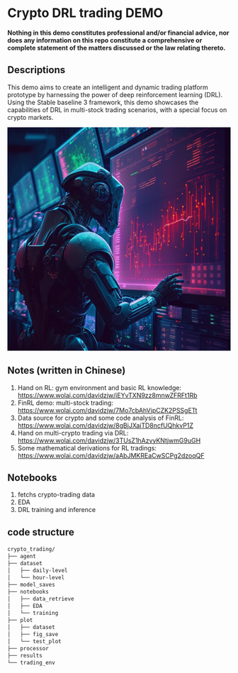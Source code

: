 # Crypto DRL trading DEMO

**Nothing in this demo constitutes professional and/or financial advice, nor does any information on this repo constitute a comprehensive or complete statement of the matters discussed or the law relating thereto.**

## Descriptions

This demo aims to create an intelligent and dynamic trading platform prototype by harnessing the power of deep reinforcement learning (DRL). Using the Stable baseline 3 framework, this demo showcases the capabilities of DRL in multi-stock trading scenarios, with a special focus on crypto markets.

![plot](./plot/crypto_trading.jpg)

## Notes (written in Chinese)

1. Hand on RL: gym environment and basic RL knowledge: https://www.wolai.com/davidzjw/iEYvTXN9zz8mnwZFRFt1Rb
2. FinRL demo: multi-stock trading: https://www.wolai.com/davidzjw/7Mo7cbAhVjpCZK2PSSgETt
3. Data source for crypto and some code analysis of FinRL: https://www.wolai.com/davidzjw/8gBjJXajTD8ncfUQhkvP1Z
4. Hand on multi-crypto trading via DRL: https://www.wolai.com/davidzjw/3TUsZ1hAzvyKNtjwmG9uGH
5. Some mathematical derivations for RL tradings: https://www.wolai.com/davidzjw/aAbJMKREaCwSCPg2dzoqQF

## Notebooks

1. fetchs crypto-trading data
2. EDA
3. DRL training and inference
   
## code structure

``` 
crypto_trading/
├── agent
├── dataset
│   ├── daily-level
│   └── hour-level
├── model_saves
├── notebooks
│   ├── data_retrieve
│   ├── EDA
│   └── training
├── plot
│   ├── dataset
│   ├── fig_save
│   └── test_plot
├── processor
├── results
└── trading_env
```
